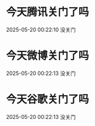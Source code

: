 # 今天腾讯关门了吗

2025-05-20 00:22:10 没关门

# 今天微博关门了吗

2025-05-20 00:22:13 没关门

# 今天谷歌关门了吗

2025-05-20 00:22:13 没关门

